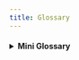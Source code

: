 ```yaml
---
title: Glossary
---
```


<h4><details>
<summary> Mini Glossary</summary>

<p>&nbsp;</p>

###### Lock triggers the arbitration provider (i.e., LexDAO or Custom) to review and resolve the dispute.

###### Based on their review, the arbitration provider will determine which party should receive "x" amount of funds, and will send a transaction to smart invoice that transfers the appropriate amount to each party.

</details></h4>
